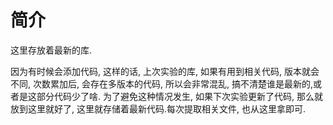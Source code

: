 # 简介

这里存放着最新的库.

因为有时候会添加代码, 这样的话, 上次实验的库, 如果有用到相关代码, 版本就会不同, 次数累加后, 会存在多版本的代码, 所以会非常混乱, 搞不清楚谁是最新的,或者是这部分代码少了啥. 为了避免这种情况发生, 如果下次实验更新了代码, 那么就放到这里就好了, 这里就存储着最新代码.每次提取相关文件, 也从这里拿即可.
